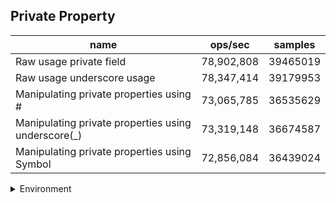 ## Private Property

|name|ops/sec|samples|
|-|-|-|
|Raw usage private field|78,902,808|39465019|
|Raw usage underscore usage|78,347,414|39179953|
|Manipulating private properties using #|73,065,785|36535629|
|Manipulating private properties using underscore(_)|73,319,148|36674587|
|Manipulating private properties using Symbol|72,856,084|36439024|


<details>
<summary>Environment</summary>

* __Machine:__ linux x64 | 4 vCPUs | 7.6GB Mem
* __Run:__ Thu Sep 04 2025 18:43:22 GMT+0000 (Coordinated Universal Time)
* __Node:__ `v18.0.0`
</details>

<!--
{"environment":{"platform":"linux","arch":"x64","cpus":4,"totalMemory":7.597843170166016},"benchmarks":[{"name":"Raw usage private field","samples":39465019,"opsSec":78902808.32523572},{"name":"Raw usage underscore usage","samples":39179953,"opsSec":78347414.75827543},{"name":"Manipulating private properties using #","samples":36535629,"opsSec":73065785.81103747},{"name":"Manipulating private properties using underscore(_)","samples":36674587,"opsSec":73319148.0492143},{"name":"Manipulating private properties using Symbol","samples":36439024,"opsSec":72856084.80467479}]}-->
